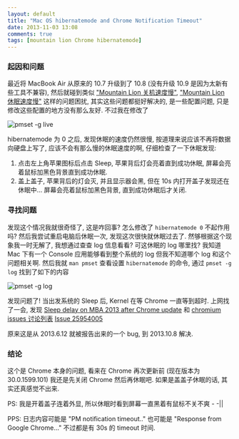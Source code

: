 ```yaml
---
layout: default
title: "Mac OS hibernatemode and Chrome Notification Timeout"
date: 2013-11-03 13:08
comments: true
tags: [mountain lion Chrome hibernatemode]
---
```

### 起因和问题
最近将 MacBook Air 从原来的 10.7 升级到了 10.8 (没有升级 10.9 是因为太新有些工具不兼容), 然后就碰到类似 ["Mountain Lion 关机速度慢"](http://blog.csdn.net/cneducation/article/details/8293224), ["Mountain Lion 休眠速度慢"](http://www.mobileai.tw/2012/09/20/mac-osx-ssd-optimization/) 这样的问题困扰, 其实这些问题都挺好解决的, 是一些配置问题, 只是修改这些配置的地方没有那么友好. 不过我在修改了 

![pmset -g live](http://wyatt.qiniudn.com/pmset.png "pmset -g live")

hibernatemode 为 0 之后, 发现休眠的速度仍然很慢, 按道理来说应该不再将数据向硬盘上写了, 应该不会有那么慢的休眠速度的啊, 仔细检查了一下休眠发现:

1. 点击左上角苹果图标后点击 Sleep,  苹果背后灯会亮着直到成功休眠, 屏幕会亮着鼠标加黑色背景直到成功休眠.
2. 盖上盖子, 苹果背后的灯会灭, 并且显示器会黑, 但在 10s 内打开盖子发现还在休眠中… 屏幕会亮着鼠标加黑色背景, 直到成功休眠后才关闭.

### 寻找问题
发现这个情况我就很奇怪了, 这是咋回事? 怎么修改了 `hibernatemode 0` 不起作用吗? 然后我尝试重启电脑后休眠一次, 发现这次很快就休眠过去了. 然够根据这个现象我一时无解了, 我想通过查查 log 信息看看? 可这休眠的 log 哪里找? 我知道 Mac 下有一个 Console 应用能够看到整个系统的 log 但我不知道哪个 log 和这个问题相关啊. 然后我就 `man pmset` 查看设置 `hibernatemode` 的命令, 通过 `pmset -g log` 找到了如下的内容

![pmset -g log](http://wyatt.qiniudn.com/pmset_log.png)

发现问题了! 当出发系统的 Sleep 后, Kernel 在等 Chrome 一直等到超时. 上网找了一会, 发现 [Sleep delay on MBA 2013 after Chrome update](http://forums.macrumors.com/showthread.php?t=1649152) 和 [chromium issues 讨论列表](https://code.google.com/p/chromium/issues/detail?id=132336#c61)  [Issue 25954005](https://codereview.chromium.org/25954005/)

原来这是从 2013.6.12 就被报告出来的一个 bug, 到 2013.10.8 解决.

### 结论
这个是 Chrome 本身的问题, 看来在 Chrome 再次更新前 (现在版本为 30.0.1599.101) 我还是先关闭 Chrome 然后再休眠吧.  如果是盖盖子休眠的话, 其实还真感觉不出来.

PS: 我是开着盖子连着外显, 所以休眠时看到屏幕一直黑着有鼠标不关不爽 - -||

PPS: 日志内容可能是 "PM notification timeout.." 也可能是 "Response from Google Chrome…" 不过都是有 30s 的 timeout 时间.